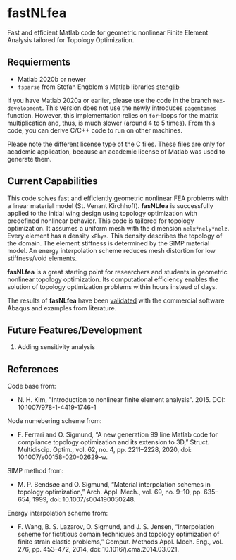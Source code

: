 # fastNLfea

Fast and efficient Matlab code for geometric nonlinear Finite Element Analysis tailored for Topology Optimization.

## Requierments

* Matlab 2020b or newer 
* `fsparse` from Stefan Engblom's Matlab libraries [stenglib](https://github.com/stefanengblom/stenglib)

If you have Matlab 2020a or earlier, please use the code in the branch `mex-development`. This version does not use the newly introduces `pagemtimes` function. However, this implementation relies on `for`-loops for the matrix multiplication and, thus, is much slower (around 4 to 5 times). From this code, you can derive C/C++ code to run on other machines.  

Please note the different license type of the C files. These files are only for academic application, because an academic license of Matlab was used to generate them.

## Current Capabilities 

This code solves fast and efficiently geometric nonlinear FEA problems with a linear material model (St. Venant Kirchhoff). **fasNLfea** is successfully applied to the initial wing design using topology optimization with predefined nonlinear behavior. This code is tailored for topology optimization. It assumes a uniform mesh with the dimension `nelx*nely*nelz`. Every element has a density `xPhys`. This density describes the topology of the domain. The element stiffness is determined by the SIMP material model. An energy interpolation scheme reduces mesh distortion for low stiffness/void elements.

**fasNLfea** is a great starting point for researchers and students in geometric nonlinear topology optimization. Its computational efficiency enables the solution of topology optimization problems within hours instead of days.

The results of **fasNLfea** have been [validated](https://github.com/SimonThel/fastNLfea/blob/main/vailidation/finite_element/VALIDATION.md) with the commercial software Abaqus and examples from literature.

## Future Features/Development

1. Adding sensitivity analysis

## References

Code base from: 
 * N. H. Kim, "Introduction to nonlinear finite element analysis". 2015. DOI: 10.1007/978-1-4419-1746-1
 
 Node numebering scheme from:
 * F. Ferrari and O. Sigmund, “A new generation 99 line Matlab code for compliance topology optimization and its extension to 3D,” Struct. Multidiscip. Optim., vol. 62, no. 4, pp. 2211–2228, 2020, doi: 10.1007/s00158-020-02629-w.
 
 SIMP method from:
 * M. P. Bendsøe and O. Sigmund, “Material interpolation schemes in topology optimization,” Arch. Appl. Mech., vol. 69, no. 9–10, pp. 635–654, 1999, doi: 10.1007/s004190050248.
 
 Energy interpolation scheme from:
 * F. Wang, B. S. Lazarov, O. Sigmund, and J. S. Jensen, “Interpolation scheme for fictitious domain techniques and topology optimization of finite strain elastic problems,” Comput. Methods Appl. Mech. Eng., vol. 276, pp. 453–472, 2014, doi: 10.1016/j.cma.2014.03.021.
 
